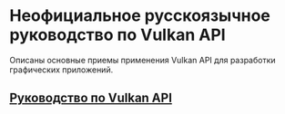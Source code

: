 # Неофициальное русскоязычное руководство по Vulkan API

Описаны основные приемы применения Vulkan API для разработки графических приложений.

## [Руководство по Vulkan API](docs/index.md)